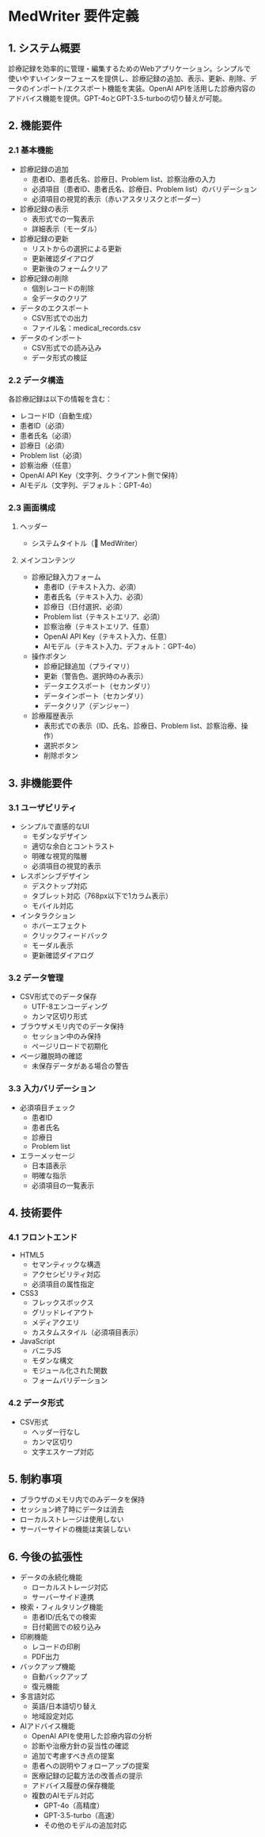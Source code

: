 # MedWriter 要件定義

## 1. システム概要
診療記録を効率的に管理・編集するためのWebアプリケーション。シンプルで使いやすいインターフェースを提供し、診療記録の追加、表示、更新、削除、データのインポート/エクスポート機能を実装。OpenAI APIを活用した診療内容のアドバイス機能を提供。GPT-4oとGPT-3.5-turboの切り替えが可能。

## 2. 機能要件

### 2.1 基本機能
- 診療記録の追加
  - 患者ID、患者氏名、診療日、Problem list、診察治療の入力
  - 必須項目（患者ID、患者氏名、診療日、Problem list）のバリデーション
  - 必須項目の視覚的表示（赤いアスタリスクとボーダー）
- 診療記録の表示
  - 表形式での一覧表示
  - 詳細表示（モーダル）
- 診療記録の更新
  - リストからの選択による更新
  - 更新確認ダイアログ
  - 更新後のフォームクリア
- 診療記録の削除
  - 個別レコードの削除
  - 全データのクリア
- データのエクスポート
  - CSV形式での出力
  - ファイル名：medical_records.csv
- データのインポート
  - CSV形式での読み込み
  - データ形式の検証

### 2.2 データ構造
各診療記録は以下の情報を含む：
- レコードID（自動生成）
- 患者ID（必須）
- 患者氏名（必須）
- 診療日（必須）
- Problem list（必須）
- 診察治療（任意）
- OpenAI API Key（文字列、クライアント側で保持）
- AIモデル（文字列、デフォルト：GPT-4o）

### 2.3 画面構成
1. ヘッダー
   - システムタイトル（🏥 MedWriter）

2. メインコンテンツ
   - 診療記録入力フォーム
     - 患者ID（テキスト入力、必須）
     - 患者氏名（テキスト入力、必須）
     - 診療日（日付選択、必須）
     - Problem list（テキストエリア、必須）
     - 診察治療（テキストエリア、任意）
     - OpenAI API Key（テキスト入力、任意）
     - AIモデル（テキスト入力、デフォルト：GPT-4o）
   - 操作ボタン
     - 診療記録追加（プライマリ）
     - 更新（警告色、選択時のみ表示）
     - データエクスポート（セカンダリ）
     - データインポート（セカンダリ）
     - データクリア（デンジャー）
   - 診療履歴表示
     - 表形式での表示（ID、氏名、診療日、Problem list、診察治療、操作）
     - 選択ボタン
     - 削除ボタン

## 3. 非機能要件

### 3.1 ユーザビリティ
- シンプルで直感的なUI
  - モダンなデザイン
  - 適切な余白とコントラスト
  - 明確な視覚的階層
  - 必須項目の視覚的表示
- レスポンシブデザイン
  - デスクトップ対応
  - タブレット対応（768px以下で1カラム表示）
  - モバイル対応
- インタラクション
  - ホバーエフェクト
  - クリックフィードバック
  - モーダル表示
  - 更新確認ダイアログ

### 3.2 データ管理
- CSV形式でのデータ保存
  - UTF-8エンコーディング
  - カンマ区切り形式
- ブラウザメモリ内でのデータ保持
  - セッション中のみ保持
  - ページリロードで初期化
- ページ離脱時の確認
  - 未保存データがある場合の警告

### 3.3 入力バリデーション
- 必須項目チェック
  - 患者ID
  - 患者氏名
  - 診療日
  - Problem list
- エラーメッセージ
  - 日本語表示
  - 明確な指示
  - 必須項目の一覧表示

## 4. 技術要件

### 4.1 フロントエンド
- HTML5
  - セマンティックな構造
  - アクセシビリティ対応
  - 必須項目の属性指定
- CSS3
  - フレックスボックス
  - グリッドレイアウト
  - メディアクエリ
  - カスタムスタイル（必須項目表示）
- JavaScript
  - バニラJS
  - モダンな構文
  - モジュール化された関数
  - フォームバリデーション

### 4.2 データ形式
- CSV形式
  - ヘッダー行なし
  - カンマ区切り
  - 文字エスケープ対応

## 5. 制約事項
- ブラウザのメモリ内でのみデータを保持
- セッション終了時にデータは消去
- ローカルストレージは使用しない
- サーバーサイドの機能は実装しない

## 6. 今後の拡張性
- データの永続化機能
  - ローカルストレージ対応
  - サーバーサイド連携
- 検索・フィルタリング機能
  - 患者ID/氏名での検索
  - 日付範囲での絞り込み
- 印刷機能
  - レコードの印刷
  - PDF出力
- バックアップ機能
  - 自動バックアップ
  - 復元機能
- 多言語対応
  - 英語/日本語切り替え
  - 地域設定対応
- AIアドバイス機能
  - OpenAI APIを使用した診療内容の分析
  - 診断や治療方針の妥当性の確認
  - 追加で考慮すべき点の提案
  - 患者への説明やフォローアップの提案
  - 医療記録の記載方法の改善点の提示
  - アドバイス履歴の保存機能
  - 複数のAIモデル対応
    - GPT-4o（高精度）
    - GPT-3.5-turbo（高速）
    - その他のモデルの追加対応 